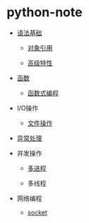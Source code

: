 # python-note

- [语法基础](https://github.com/Zhuzishuo/python-note/blob/master/%E8%AF%AD%E8%A8%80%E5%9F%BA%E7%A1%80.md)

  - [对象引用](https://github.com/Zhuzishuo/python-note/blob/master/%E5%AF%B9%E8%B1%A1%E5%BC%95%E7%94%A8.md)
  
  - [高级特性](https://github.com/Zhuzishuo/python-note/blob/master/%E9%AB%98%E7%BA%A7%E7%89%B9%E6%80%A7.md)

- [函数](https://github.com/Zhuzishuo/python-note/blob/master/%E5%87%BD%E6%95%B0.md)

  - [函数式编程](https://github.com/Zhuzishuo/python-note/blob/master/%E5%87%BD%E6%95%B0%E5%BC%8F%E7%BC%96%E7%A8%8B.md)

- I/O操作

  - [文件操作](https://github.com/Zhuzishuo/python-note/blob/master/%E6%96%87%E4%BB%B6%E6%93%8D%E4%BD%9C.md)

- [异常处理](https://github.com/Zhuzishuo/python-note/blob/master/%E5%BC%82%E5%B8%B8%E5%A4%84%E7%90%86.md)

- 并发操作

  - [多进程](https://github.com/Zhuzishuo/python-note/blob/master/%E5%A4%9A%E8%BF%9B%E7%A8%8B.md)

  - 多线程
  
- 网络编程
  
  - [socket](https://github.com/Zhuzishuo/python-note/blob/master/%E7%BD%91%E7%BB%9C%E7%BC%96%E7%A8%8B%E4%B9%8BSocket.md)
